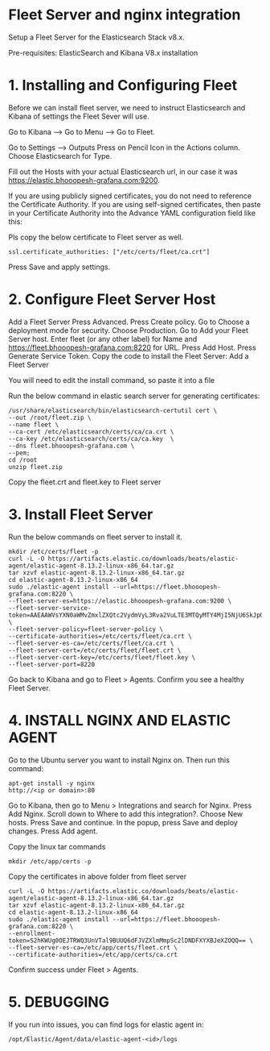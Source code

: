 
# Fleet Server and nginx integration
Setup a Fleet Server for the Elasticsearch Stack v8.x.

Pre-requisites: ElasticSearch and Kibana V8.x installation

# 1. Installing and Configuring Fleet  

Before we can install fleet server, we need to instruct Elasticsearch and Kibana of settings the Fleet Sever will use.

Go to Kibana --> Go to Menu --> Go to Fleet.

Go to Settings --> Outputs
Press on Pencil Icon in the Actions column.
Choose Elasticsearch for Type.

Fill out the Hosts with your actual Elasticsearch url, in our case it was https://elastic.bhooopesh-grafana.com:9200.

If you are using publicly signed certificates, you do not need to reference the Certificate Authority. If you are using self-signed certificates, then paste in your Certificate Authority into the Advance YAML configuration field like this:

Pls copy the below certificate to Fleet server as well.

    ssl.certificate_authorities: ["/etc/certs/fleet/ca.crt"]
Press Save and apply settings.

# 2. Configure Fleet Server Host
Add a Fleet Server
Press Advanced.
Press Create policy.
Go to Choose a deployment mode for security.
Choose Production.
Go to Add your Fleet Server host.
Enter fleet (or any other label) for Name and 
https://fleet.bhooopesh-grafana.com:8220 for URL.
Press Add Host.
Press Generate Service Token.
Copy the code to install the Fleet Server:
Add a Fleet Server

You will need to edit the install command, so paste it into a file 



Run the below command in elastic search server for generating certificates:  

    /usr/share/elasticsearch/bin/elasticsearch-certutil cert \
    --out /root/fleet.zip \
    --name fleet \
    --ca-cert /etc/elasticsearch/certs/ca/ca.crt \
    --ca-key /etc/elasticsearch/certs/ca/ca.key  \
    --dns fleet.bhooopesh-grafana.com \
    --pem;
    cd /root
    unzip fleet.zip

Copy the fleet.crt and fleet.key to Fleet server

# 3. Install Fleet Server
Run the below commands on fleet server to install it.

    mkdir /etc/certs/fleet -p
    curl -L -O https://artifacts.elastic.co/downloads/beats/elastic-agent/elastic-agent-8.13.2-linux-x86_64.tar.gz
    tar xzvf elastic-agent-8.13.2-linux-x86_64.tar.gz
    cd elastic-agent-8.13.2-linux-x86_64
    sudo ./elastic-agent install --url=https://fleet.bhooopesh-grafana.com:8220 \
    --fleet-server-es=https://elastic.bhooopesh-grafana.com:9200 \
    --fleet-server-service-token=AAEAAWVsYXN0aWMvZmxlZXQtc2VydmVyL3Rva2VuLTE3MTQyMTY4MjI5NjU6SkJpOHk5UGVSdkNNUTRhbVJNUWhqZw \
    --fleet-server-policy=fleet-server-policy \
    --certificate-authorities=/etc/certs/fleet/ca.crt \
    --fleet-server-es-ca=/etc/certs/fleet/ca.crt \
    --fleet-server-cert=/etc/certs/fleet/fleet.crt \
    --fleet-server-cert-key=/etc/certs/fleet/fleet.key \
    --fleet-server-port=8220

Go back to Kibana and go to Fleet > Agents.
Confirm you see a healthy Fleet Server.

# 4. INSTALL NGINX AND ELASTIC AGENT
Go to the Ubuntu server you want to install Nginx on. Then run this command:

    apt-get install -y nginx
    http://<ip or domain>:80

Go to Kibana, then go to Menu > Integrations and search for Nginx.
Press Add Nginx.
Scroll down to Where to add this integration?.
Choose New hosts.
Press Save and continue.
In the popup, press Save and deploy changes.
Press Add agent.

Copy the linux tar commands

    mkdir /etc/app/certs -p
Copy the certificates in above folder from fleet server

    curl -L -O https://artifacts.elastic.co/downloads/beats/elastic-agent/elastic-agent-8.13.2-linux-x86_64.tar.gz
    tar xzvf elastic-agent-8.13.2-linux-x86_64.tar.gz
    cd elastic-agent-8.13.2-linux-x86_64
    sudo ./elastic-agent install --url=https://fleet.bhooopesh-grafana.com:8220 \
    --enrollment-token=S2hKWUg0OEJTRWQ3UnVTal9BUUQ6dFJVZXlmMmpSc2lDNDFXYXBJeXZOQQ== \
    --fleet-server-es-ca=/etc/app/certs/fleet.crt \
    --certificate-authorities=/etc/app/certs/ca.crt

Confirm success under Fleet > Agents.

# 5. DEBUGGING
If you run into issues, you can find logs for elastic agent in:  

    /opt/Elastic/Agent/data/elastic-agent-<id>/logs








